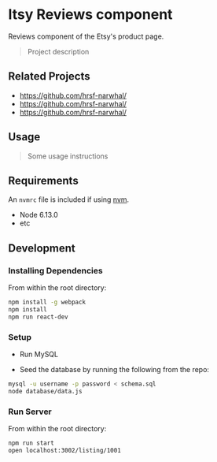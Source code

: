 # Itsy Reviews component

Reviews component of the Etsy's product page.

> Project description

## Related Projects

  - https://github.com/hrsf-narwhal/
  - https://github.com/hrsf-narwhal/
  - https://github.com/hrsf-narwhal/



## Usage

> Some usage instructions

## Requirements

An `nvmrc` file is included if using [nvm](https://github.com/creationix/nvm).

- Node 6.13.0
- etc

## Development

### Installing Dependencies

From within the root directory:

```sh
npm install -g webpack
npm install
npm run react-dev
```
### Setup

 - Run MySQL

 - Seed the database by running the following from the repo:

```sh
mysql -u username -p password < schema.sql
node database/data.js
```
### Run Server

From within the root directory:

```sh
npm run start
open localhost:3002/listing/1001

